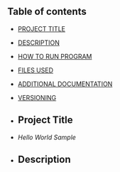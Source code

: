 

## Table of contents

- [PROJECT TITLE](#Project-Title)
- [DESCRIPTION](#Description)
- [HOW TO RUN PROGRAM](#How-to-run-program)
- [FILES USED](#Files_used)
- [ADDITIONAL DOCUMENTATION](#Additional_documentation)
- [VERSIONING](#Versioning)

- ## Project Title

- *Hello World Sample*

- ## Description
